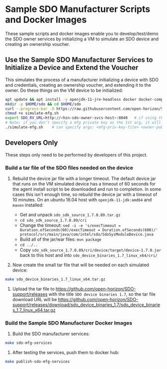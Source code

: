 # Sample SDO Manufacturer Scripts and Docker Images

These sample scripts and docker images enable you to develop/test/demo the SDO owner services by initializing a VM to simulate an SDO device and creating an ownership voucher.

## Use the Sample SDO Manufacturer Services to Initialize a Device and Extend the Voucher

This simulates the process of a manufacturer initializing a device with SDO and credentials, creating an ownership voucher, and extending it to the owner. Do these things on the VM device to be initialized:

```bash
apt update && apt install -y openjdk-11-jre-headless docker docker-compose
mkdir -p $HOME/sdo && cd $HOME/sdo
curl --progress-bar -O https://raw.githubusercontent.com/open-horizon/SDO-support/sample-mfg/simulate-mfg.sh
chmod +x simulate-mfg.sh
export SDO_RV_URL=http://<hzn-sdo-owner-svcs-host>:8040   # if using that
# Note: if you don't specify a mfg private key as the 1st arg, it will use a sample manufacturer key. For device owners and IoT platform vendors it is ok to use this for dev/test/demo.
./simulate-mfg.sh    # can specify args: <mfg-priv-key-file> <owner-pub-key-file>
```

## Developers Only

These steps only need to be performed by developers of this project.

### Build a tar file of the SDO files needed on the device

1. Rebuild the device jar file with a longer timeout. The default device jar that runs on the VM simulated device has a timeout of 60 seconds for the agent install script to be downloaded and run to completion. In some cases this isn't enough time, so rebuild the device jar with a timeout of 10 minutes. On an ubuntu 18.04 host with `openjdk-11-jdk:amd64` and `maven` installed:

    - Get and unpack `sdo_sdk_source_1.7.0.89.tar.gz`
    - `cd sdo_sdk_source_1.7.0.89/cri`
    - Change the timeout: `sed -i -e 's/execTimeout = Duration.ofSeconds(60)/execTimeout = Duration.ofSeconds(600)/' protocol/src/main/java/com/intel/sdo/SdoSysModuleDevice.java`
    - Build all of the jar/war files: `mvn package`
    - `cd ../..`
    - Copy `sdo_sdk_source_1.7.0.89/cri/device/target/device-1.7.0.jar` back to this host and into `sdo_device_binaries_1.7_linux_x64/cri/`

1. Now create the small tar file that will be needed on each simulated device:

  ```bash
  make sdo_device_binaries_1.7_linux_x64.tar.gz
  ```

1. Upload the tar file to https://github.com/open-horizon/SDO-support/releases with the title `SDO device binaries 1.7`, so the tar file download URL will be https://github.com/open-horizon/SDO-support/releases/download/sdo_device_binaries_1.7/sdo_device_binaries_1.7_linux_x64.tar.gz

### Build the Sample SDO Manufacturer Docker Images

1. Build the SDO manufacturer services:

  ```bash
  make sdo-mfg-services
  ```

1. After testing the services, push them to docker hub:

  ```bash
  make publish-sdo-mfg-services
  ```
